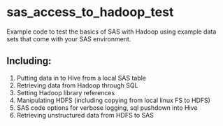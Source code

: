 # sas_access_to_hadoop_test
Example code to test the basics of SAS with Hadoop using example data sets that come with your SAS environment.

## Including:
1. Putting data in to Hive from a local SAS table
2. Retrieving data from Hadoop through SQL
3. Setting Hadoop library references
4. Manipulating HDFS (including copying from local linux FS to HDFS)
5. SAS code options for verbose logging, sql pushdown into Hive
6. Retrieving unstructured data from HDFS to SAS

